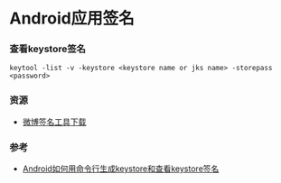 # Android应用签名

### 查看keystore签名
`keytool -list -v -keystore <keystore name or jks name> -storepass <password>`

### 资源
* [微博签名工具下载](https://github.com/sinaweibosdk/weibo_android_sdk/blob/master/%E9%9B%86%E6%88%90%E5%B7%A5%E5%85%B7/app_signatures.apk)

### 参考
* [Android如何用命令行生成keystore和查看keystore签名](http://blog.csdn.net/gold_brick/article/details/52850169)